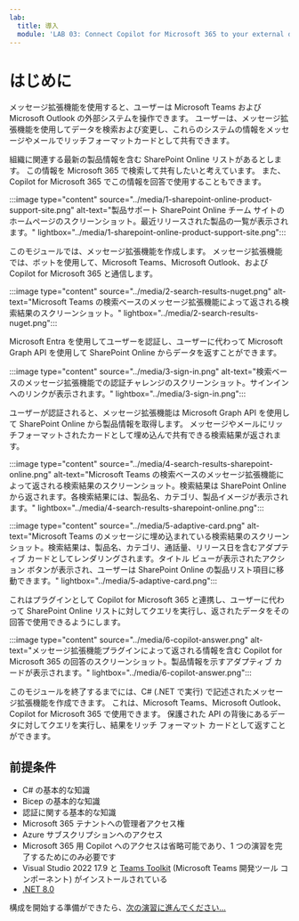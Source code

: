 ```yaml
---
lab:
  title: 導入
  module: 'LAB 03: Connect Copilot for Microsoft 365 to your external data in real-time with message extension plugins built with .NET and Visual Studio'
---
```


# はじめに

メッセージ拡張機能を使用すると、ユーザーは Microsoft Teams および Microsoft Outlook の外部システムを操作できます。 ユーザーは、メッセージ拡張機能を使用してデータを検索および変更し、これらのシステムの情報をメッセージやメールでリッチフォーマットカードとして共有できます。

組織に関連する最新の製品情報を含む SharePoint Online リストがあるとします。 この情報を Microsoft 365 で検索して共有したいと考えています。 また、Copilot for Microsoft 365 でこの情報を回答で使用することもできます。

:::image type="content" source="../media/1-sharepoint-online-product-support-site.png" alt-text="製品サポート SharePoint Online チーム サイトのホームページのスクリーンショット。最近リリースされた製品の一覧が表示されます。" lightbox="../media/1-sharepoint-online-product-support-site.png":::

このモジュールでは、メッセージ拡張機能を作成します。 メッセージ拡張機能では、ボットを使用して、Microsoft Teams、Microsoft Outlook、および Copilot for Microsoft 365 と通信します。

:::image type="content" source="../media/2-search-results-nuget.png" alt-text="Microsoft Teams の検索ベースのメッセージ拡張機能によって返される検索結果のスクリーンショット。" lightbox="../media/2-search-results-nuget.png":::

Microsoft Entra を使用してユーザーを認証し、ユーザーに代わって Microsoft Graph API を使用して SharePoint Online からデータを返すことができます。

:::image type="content" source="../media/3-sign-in.png" alt-text="検索ベースのメッセージ拡張機能での認証チャレンジのスクリーンショット。サインインへのリンクが表示されます。" lightbox="../media/3-sign-in.png":::

ユーザーが認証されると、メッセージ拡張機能は Microsoft Graph API を使用して SharePoint Online から製品情報を取得します。 メッセージやメールにリッチフォーマットされたカードとして埋め込んで共有できる検索結果が返されます。

:::image type="content" source="../media/4-search-results-sharepoint-online.png" alt-text="Microsoft Teams の検索ベースのメッセージ拡張機能によって返される検索結果のスクリーンショット。検索結果は SharePoint Online から返されます。各検索結果には、製品名、カテゴリ、製品イメージが表示されます。" lightbox="../media/4-search-results-sharepoint-online.png":::

:::image type="content" source="../media/5-adaptive-card.png" alt-text="Microsoft Teams のメッセージに埋め込まれている検索結果のスクリーンショット。検索結果は、製品名、カテゴリ、通話量、リリース日を含むアダプティブ カードとしてレンダリングされます。タイトル ビューが表示されたアクション ボタンが表示され、ユーザーは SharePoint Online の製品リスト項目に移動できます。" lightbox="../media/5-adaptive-card.png":::

これはプラグインとして Copilot for Microsoft 365 と連携し、ユーザーに代わって SharePoint Online リストに対してクエリを実行し、返されたデータをその回答で使用できるようにします。

:::image type="content" source="../media/6-copilot-answer.png" alt-text="メッセージ拡張機能プラグインによって返される情報を含む Copilot for Microsoft 365 の回答のスクリーンショット。製品情報を示すアダプティブ カードが表示されます。" lightbox="../media/6-copilot-answer.png":::

このモジュールを終了するまでには、C# (.NET で実行) で記述されたメッセージ拡張機能を作成できます。 これは、Microsoft Teams、Microsoft Outlook、Copilot for Microsoft 365 で使用できます。 保護された API の背後にあるデータに対してクエリを実行し、結果をリッチ フォーマット カードとして返すことができます。

## 前提条件

- C# の基本的な知識
- Bicep の基本的な知識
- 認証に関する基本的な知識
- Microsoft 365 テナントへの管理者アクセス権
- Azure サブスクリプションへのアクセス
- Microsoft 365 用 Copilot へのアクセスは省略可能であり、1 つの演習を完了するためにのみ必要です
- Visual Studio 2022 17.9 と [Teams Toolkit](/microsoftteams/platform/toolkit/toolkit-v4/teams-toolkit-fundamentals-vs) (Microsoft Teams 開発ツール コンポーネント) がインストールされている
- [.NET 8.0](https://dotnet.microsoft.com/download/dotnet/8.0)

構成を開始する準備ができたら、[次の演習に進んでください...](./2-exercise-create-a-message-extension.md)
